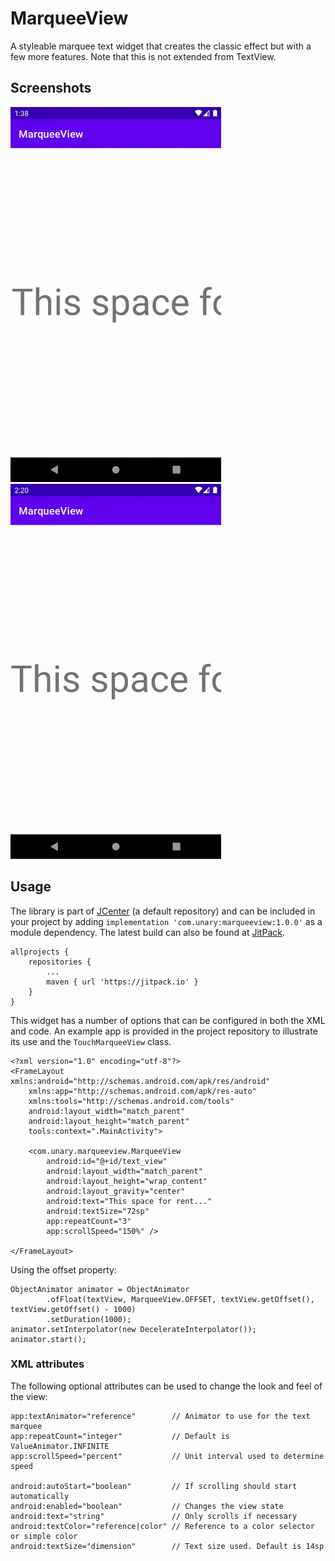 # MarqueeView
A styleable marquee text widget that creates the classic effect but with a few more features. Note that this is not extended from TextView.
## Screenshots
<img src="/art/screenshot-animation-fling.gif" alt="Screenshot" height=600> <img src="/art/screenshot-animation-repeat.gif" alt="Screenshot" height=600>

## Usage
The library is part of [JCenter](https://bintray.com/rogue/maven/com.unary:marqueeview) (a default repository) and can be included in your project by adding `implementation 'com.unary:marqueeview:1.0.0'` as a module dependency. The latest build can also be found at [JitPack](https://jitpack.io/#com.unary/marqueeview).
```
allprojects {
    repositories {
        ...
        maven { url 'https://jitpack.io' }
    }
}
```
This widget has a number of options that can be configured in both the XML and code. An example app is provided in the project repository to illustrate its use and the `TouchMarqueeView` class.
```
<?xml version="1.0" encoding="utf-8"?>
<FrameLayout xmlns:android="http://schemas.android.com/apk/res/android"
    xmlns:app="http://schemas.android.com/apk/res-auto"
    xmlns:tools="http://schemas.android.com/tools"
    android:layout_width="match_parent"
    android:layout_height="match_parent"
    tools:context=".MainActivity">

    <com.unary.marqueeview.MarqueeView
        android:id="@+id/text_view"
        android:layout_width="match_parent"
        android:layout_height="wrap_content"
        android:layout_gravity="center"
        android:text="This space for rent..."
        android:textSize="72sp"
        app:repeatCount="3"
        app:scrollSpeed="150%" />

</FrameLayout>
```
Using the offset property:
```
ObjectAnimator animator = ObjectAnimator
        .ofFloat(textView, MarqueeView.OFFSET, textView.getOffset(), textView.getOffset() - 1000)
        .setDuration(1000);
animator.setInterpolator(new DecelerateInterpolator());
animator.start();
```
### XML attributes
The following optional attributes can be used to change the look and feel of the view:
```
app:textAnimator="reference"        // Animator to use for the text marquee
app:repeatCount="integer"           // Default is ValueAnimator.INFINITE
app:scrollSpeed="percent"           // Unit interval used to determine speed

android:autoStart="boolean"         // If scrolling should start automatically
android:enabled="boolean"           // Changes the view state
android:text="string"               // Only scrolls if necessary
android:textColor="reference|color" // Reference to a color selector or simple color
android:textSize="dimension"        // Text size used. Default is 14sp
```
